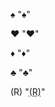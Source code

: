♠
"<span class='♠'>♠</span>"

♥
"<span class='♥'>♥</span>"

♦
"<span class='♦'>♦</span>"

♣
"<span class='♣'>♣</span>"

(R)
"<abbr title='relay'>(R)</abbr>"
